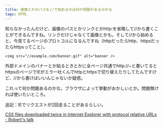 ```yaml
---
title: 画像とかのパスを//で始めるのは何か問題があるのかな
tags: HTML
---
```


知らなかったんだけど、画像のパスとかリンクとかhttp:を省略して//から書くことができるんですね。リンクだけじゃなくて画像とかも。そして//から始めると、今見てるページのプロトコルになるんですね（httpだったらhttp、httpsだったらhttpsってこと）。

    <img src="//example.com/banner.gif" alt="banner />

外部ドメインのバナーとか貼るときとかに全ページ共通でhttp://~と書いてるとhttpsのページでIEがエラー吐くんでhttpとhttpsで切り替えたりしてたんですけど、//から書けばいいんじゃないか疑惑。

これって何か問題あるのかな。ブラウザによって挙動がおかしいとか。問題無ければ使いたいところ。

追記：IEでリクエストが2回走ることがあるらしい。

[CSS files downloaded twice in Internet Explorer with protocol relative URLs - Robert's talk](http://robertnyman.com/2010/02/18/css-files-downloaded-twice-in-internet-explorer-with-protocol-relative-urls/)
